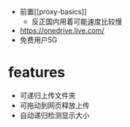 - 前置[[proxy-basics]]
  - 反正国内用着可能速度比较慢
- https://onedrive.live.com/
- 免费用户5G
# features
- 可递归上传文件夹
- 可拖动到网页释放上传
- 自动递归检测显示大小